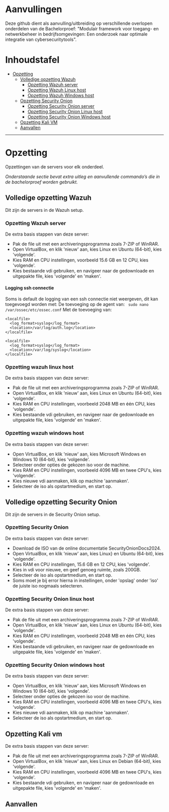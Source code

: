 # Aanvullingen
Deze github dient als aanvulling/uitbreiding op verschillende overlopen onderdelen van de Bachelorproef: "Modulair framework voor toegang- en netwerkbeheer in bedrijfsomgevingen: Een onderzoek naar optimale integratie van cybersecuritytools".

# Inhoudstafel
- [Opzetting](#opzetting)
  - [Volledige opzetting Wazuh](#volledige-opzetting-wazuh)
    - [Opzetting Wazuh server](#opzetting-wazuh-server)
    - [Opzetting Wazuh Linux host](#opzetting-wazuh-linux-host)
    - [Opzetting Wazuh Windows host](#opzetting-wazuh-windows-host)
  - [Opzetting Security Onion](#opzetting-security-onion)
    - [Opzetting Security Onion server](#opzetting-security-onion-server)
    - [Opzetting Security Onion Linux host](#opzetting-security-onion-linux-host)
    - [Opzetting Security Onion Windows host](#opzetting-security-onion-windows-host)
  - [Opzetting Kali VM](#opzetting-kali-vm)
  - [Aanvallen](#aanvallen)

---

# Opzetting

Opzettingen van de servers voor elk onderdeel.

*Onderstaande sectie bevat extra uitleg en aanvullende commando’s die in de bachelorproef worden gebruikt.*

## Volledige opzetting Wazuh

Dit zijn de servers in de Wazuh setup.

### Opzetting Wazuh server

De extra basis stappen van deze server: 

- Pak de file uit met een archiveringsprogramma zoals 7-ZIP of WinRAR.
- Open VirtualBox, en klik 'nieuw' aan, kies Linux en Ubuntu (64-bit), kies 'volgende'.
- Kies RAM en CPU instellingen, voorbeeld 15.6 GB en 12 CPU, kies 'volgende'.
- Kies bestaande vdi gebruiken, en navigeer naar de gedownloade en uitgepakte file, kies 'volgende' en 'maken'.


#### Logging ssh connectie
Soms is default de logging van een ssh connectie niet weergeven, dit kan toegevoegd worden met:
De toevoeging op de agent van: ``` sudo nano /var/ossec/etc/ossec.conf```
Met de toevoeging van:
```
<localfile>
  <log_format>syslog</log_format>
  <location>/var/log/auth.log</location>
</localfile>

<localfile>
  <log_format>syslog</log_format>
  <location>/var/log/syslog</location>
</localfile>

```


    
### Opzetting wazuh linux host

De extra basis stappen van deze server: 

- Pak de file uit met een archiveringsprogramma zoals 7-ZIP of WinRAR.
- Open VirtualBox, en klik 'nieuw' aan, kies Linux en Ubuntu (64-bit), kies 'volgende'.
- Kies RAM en CPU instellingen, voorbeeld 2048 MB en één CPU, kies 'volgende'.
- Kies bestaande vdi gebruiken, en navigeer naar de gedownloade en uitgepakte file, kies 'volgende' en 'maken'.


### Opzetting wazuh windows host

De extra basis stappen van deze server: 

- Open VirtualBox, en klik 'nieuw' aan, kies Microsoft Windows en Windows 10 (64-bit), kies 'volgende'.
- Selecteer onder opties de gekozen iso voor de machine.
- Kies RAM en CPU instellingen, voorbeeld 4096 MB en twee CPU's, kies 'volgende'.
- Kies nieuwe vdi aanmaken, klik op machine 'aanmaken'.
- Selecteer de iso als opstartmedium, en start op.

## Volledige opzetting Security Onion

Dit zijn de servers in de Security Onion setup.

### Opzetting Security Onion

De extra basis stappen van deze server: 

- Download de ISO van de online documentatie SecurityOnionDocs2024.
- Open VirtualBox, en klik 'nieuw' aan, kies Linux} en Ubuntu (64-bit), kies 'volgende'.
- Kies RAM en CPU instellingen, 15.6 GB en 12 CPU, kies 'volgende'.
- Kies in vdi voor nieuwe, en geef genoeg ruimte, zoals 200GB.
- Selecteer de iso als opstartmedium, en start op.
- Soms moet je bij error hierna in instellingen, onder 'opslag' onder 'iso' de juiste iso nogmaals selecteren.

### Opzetting Security Onion linux host

De extra basis stappen van deze server: 

- Pak de file uit met een archiveringsprogramma zoals 7-ZIP of WinRAR.
- Open VirtualBox, en klik 'nieuw' aan, kies Linux en Ubuntu (64-bit), kies 'volgende'.
- Kies RAM en CPU instellingen, voorbeeld 2048 MB en één CPU, kies 'volgende'.
- Kies bestaande vdi gebruiken, en navigeer naar de gedownloade en uitgepakte file, kies 'volgende' en 'maken'.


### Opzetting Security Onion windows host

De extra basis stappen van deze server: 

- Open VirtualBox, en klik 'nieuw' aan, kies Microsoft Windows en Windows 10 (64-bit), kies 'volgende'.
- Selecteer onder opties de gekozen iso voor de machine.
- Kies RAM en CPU instellingen, voorbeeld 4096 MB en twee CPU's, kies 'volgende'.
- Kies nieuwe vdi aanmaken, klik op machine 'aanmaken'.
- Selecteer de iso als opstartmedium, en start op.



## Opzetting Kali vm

De extra basis stappen van deze server: 

- Pak de file uit met een archiveringsprogramma zoals 7-ZIP of WinRAR.
- Open VirtualBox, en klik 'nieuw' aan, kies Linux en Debian (64-bit), kies 'volgende'.
- Kies RAM en CPU instellingen, voorbeeld 4096 MB en twee CPU's, kies 'volgende'.
- Kies bestaande vdi gebruiken, en navigeer naar de gedownloade en uitgepakte file, kies 'volgende' en 'maken'.


## Aanvallen




